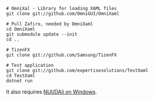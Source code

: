 ```
# OmniXal - Library for loading XAML files
git clone git://github.com/OmniGUI/OmniXaml

# Pull Zafiro, needed by OmniXaml
cd OmniXaml
git submodule update --init
cd ..

# TizenFX
git clone git://github.com/Samsung/TizenFX

# Test application
git clone git://github.com/expertisesolutions/TestXaml
cd TestXaml
dotnet run
```

It also requires [NUI/DAli on Windows](https://walac.github.io/build-dali/).
